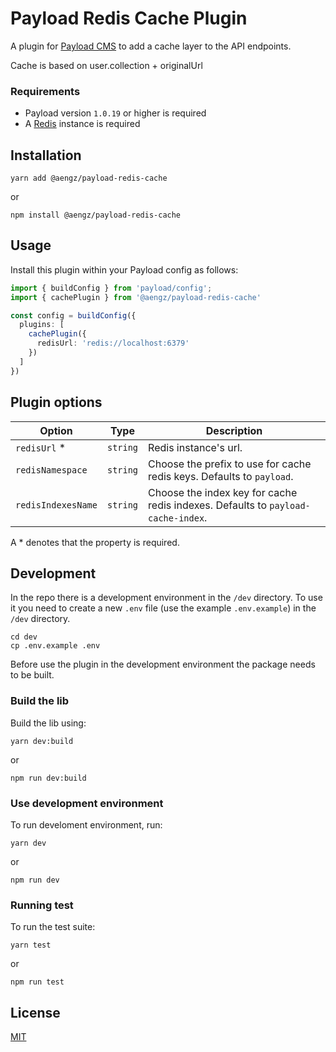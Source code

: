 # Payload Redis Cache Plugin

A plugin for [Payload CMS](https://github.com/payloadcms/payload)  to add a cache layer to the API endpoints.

Cache is based on user.collection + originalUrl

### Requirements

- Payload version `1.0.19` or higher is required
- A [Redis](https://redis.io/) instance is required 

## Installation
```console
yarn add @aengz/payload-redis-cache
```
or
```console
npm install @aengz/payload-redis-cache
```

## Usage

Install this plugin within your Payload config as follows:

```ts
import { buildConfig } from 'payload/config';
import { cachePlugin } from '@aengz/payload-redis-cache'

const config = buildConfig({
  plugins: [
    cachePlugin({ 
      redisUrl: 'redis://localhost:6379' 
    })
  ]
})
```

## Plugin options

| Option| Type | Description |
|---|---|---|
| `redisUrl` * | `string` | Redis instance's url. |
| `redisNamespace` | `string` | Choose the prefix to use for cache redis keys. Defaults to `payload`. |
| `redisIndexesName` | `string` | Choose the index key for cache redis indexes. Defaults to `payload-cache-index`. |

A * denotes that the property is required.

## Development
In the repo there is a development environment in the `/dev` directory.
To use it you need to create a new `.env` file (use the example `.env.example`) in the `/dev` directory.

``` console
cd dev
cp .env.example .env
```

Before use the plugin in the development environment the package needs to be built. 
### Build the lib 
Build the lib using:
```console
yarn dev:build
```
or
```console
npm run dev:build
```

### Use development environment
To run develoment environment, run:

```console
yarn dev
```
or 
```console
npm run dev
```

### Running test 
To run the test suite:
```console
yarn test
```
or
```console
npm run test
```

## License
[MIT](LICENSE)